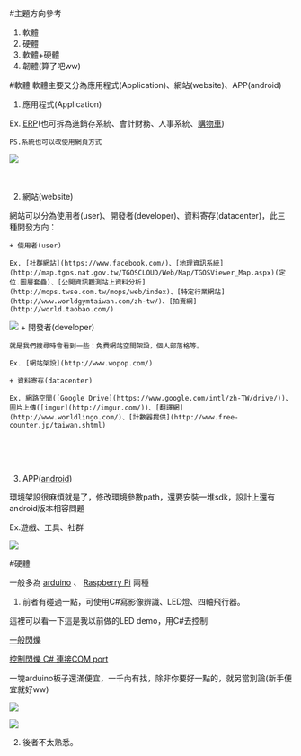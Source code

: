 #主題方向參考
1. 軟體
2. 硬體
3. 軟體+硬體
4. 韌體(算了吧ww)

#軟體
軟體主要又分為應用程式(Application)、網站(website)、APP(android)

1. 應用程式(Application)

  Ex. [ERP](http://www.weberp.org/)(也可拆為進銷存系統、會計財務、人事系統、[購物車](http://www.opencart.idv.tw/))
  
    PS.系統也可以改使用網頁方式
    
  ![](http://erp2000.com/images/framework01.jpg)　
  

    
    　
2. 網站(website)

  網站可以分為使用者(user)、開發者(developer)、資料寄存(datacenter)，此三種開發方向：

    + 使用者(user)
    
    Ex. [社群網站](https://www.facebook.com/)、[地理資訊系統](http://map.tgos.nat.gov.tw/TGOSCLOUD/Web/Map/TGOSViewer_Map.aspx)(定位.圖層套疊)、[公開資訊觀測站上資料分析](http://mops.twse.com.tw/mops/web/index)、[特定行業網站](http://www.worldgymtaiwan.com/zh-tw/)、[拍賣網](http://world.taobao.com/)
  ![](http://blog.phimedia.tv/images/get-in-social-network-1.jpg)
    + 開發者(developer)
    
    就是我們搜尋時會看到一些：免費網站空間架設，個人部落格等。
    
    Ex. [網站架設](http://www.wopop.com/)

    + 資料寄存(datacenter)
    
    Ex. 網路空間([Google Drive](https://www.google.com/intl/zh-TW/drive/))、圖片上傳([imgur](http://imgur.com/))、[翻譯網](http://www.worldlingo.com/)、[計數器提供](http://www.free-counter.jp/taiwan.shtml)
  　
    
    　
3. APP([android](http://readandplay.pixnet.net/blog/post/140001110-%E7%AC%AC%E4%B8%80%E6%94%AFandroid-app%E7%A8%8B%E5%BC%8F%E6%95%99%E5%AD%B8))

  環境架設很麻煩就是了，修改環境參數path，還要安裝一堆sdk，設計上還有android版本相容問題

  Ex.遊戲、工具、社群
  
  ![](http://www.jmc.edu/exobiz2k16/dev/images/a1.jpg)
  
  
#硬體

  一般多為 [arduino](http://elesson.tc.edu.tw/md221/pluginfile.php/4151/mod_resource/content/1/arduino.pdf) 、 [Raspberry Pi](http://twcn.rs-online.com/web/generalDisplay.html?id=raspberrypi) 兩種

1. 前者有碰過一點，可使用C#寫影像辨識、LED燈、四軸飛行器。
  
  這裡可以看一下這是我以前做的LED demo，用C#去控制

  [一般閃爍](https://www.facebook.com/qi.lian.56/videos/10202830423120591/?l=1696193390588091054)
  
  [控制閃爍 C# 連接COM port](https://www.facebook.com/qi.lian.56/videos/10202822220955542/?l=1701046812625533479)
  
  一塊arduino板子還滿便宜，一千內有找，除非你要好一點的，就另當別論(新手便宜就好ww)

  ![](https://www.arduino-board.com/images/thumbs/arduino-zero.jpg)

  ![](http://www.diy-robots.com/wp-content/uploads/2012/06/IMG_4905.jpg)
  
 
  
2. 後者不太熟悉。
